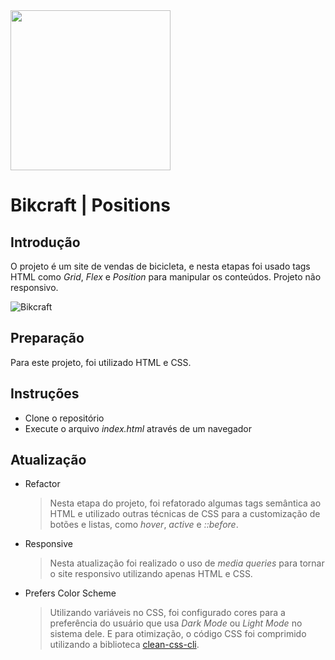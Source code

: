 ﻿<img src="https://imgur.com/yocnWZF.png" width="256">
  
# Bikcraft | Positions
## Introdução
O projeto é um site de vendas de bicicleta, e nesta etapas foi usado tags HTML como *Grid*, *Flex* e *Position* 
para manipular os conteúdos.
Projeto não responsivo.

![Bikcraft](https://imgur.com/ursxbGF.jpg)

## Preparação

Para este projeto, foi utilizado HTML e CSS.

## Instruções

- Clone o repositório
- Execute o arquivo _index.html_ através de um navegador

## Atualização

- Refactor

  > Nesta etapa do projeto, foi refatorado algumas tags semântica ao HTML e utilizado outras técnicas de CSS para a customização de botões e listas, como _hover_, _active_ e _::before_.

- Responsive

  > Nesta atualização foi realizado o uso de _media queries_ para tornar o site responsivo utilizando apenas HTML e CSS.

- Prefers Color Scheme
  > Utilizando variáveis no CSS, foi configurado cores para a preferência do usuário que usa _Dark Mode_ ou _Light Mode_ no sistema dele. E para otimização, o código CSS foi comprimido utilizando a biblioteca [clean-css-cli](https://www.npmjs.com/package/clean-css-cli).
